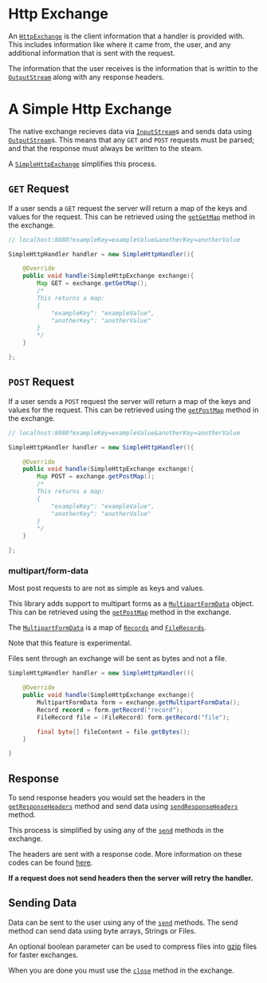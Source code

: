 # Http Exchange

An [`HttpExchange`](https://docs.oracle.com/en/java/javase/11/docs/api/jdk.httpserver/com/sun/net/httpserver/HttpExchange.html) is the client information that a handler is provided with.
This includes information like where it came from, the user, and any additional information that is sent with the request.


The information that the user receives is the information that is writtin to the [`OutputStream`](https://docs.oracle.com/en/java/javase/11/docs/api/jdk.httpserver/com/sun/net/httpserver/HttpExchange.html#getResponseBody()) along with any response headers.

<!-- simple http exchange -->
# A Simple Http Exchange

The native exchange recieves data via  [`InputStream`](https://docs.oracle.com/en/java/javase/11/docs/api/jdk.httpserver/com/sun/net/httpserver/HttpExchange.html#getRequestBody())s and sends data using [`OutputStream`](https://docs.oracle.com/en/java/javase/11/docs/api/jdk.httpserver/com/sun/net/httpserver/HttpExchange.html#getResponseBody())s. This means that any `GET` and `POST` requests must be parsed; and that the response must always be written to the steam.

A [`SimpleHttpExchange`](https://docs.kttdevelopment.com/simplehttpserver/com/kttdevelopment/simplehttpserver/SimpleHttpExchange.html) simplifies this process.

<!-- get -->
## `GET` Request

If a user sends a `GET` request the server will return a map of the keys and values for the request. This can be retrieved using the [`getGetMap`](https://docs.kttdevelopment.com/simplehttpserver/com/kttdevelopment/simplehttpserver/SimpleHttpExchange.html#getGetMap()) method in the exchange.

```java
// localhost:8080?exampleKey=exampleValue&anotherKey=anotherValue

SimpleHttpHandler handler = new SimpleHttpHandler(){

    @Override
    public void handle(SimpleHttpExchange exchange){
        Map GET = exchange.getGetMap();
        /*
        This returns a map:
        {
            "exampleKey": "exampleValue",
            "anotherKey": "anotherValue"
        }
        */
    }

};
```

<!-- post -->
## `POST` Request


If a user sends a `POST` request the server will return a map of the keys and values for the request. This can be retrieved using the [`getPostMap`](https://docs.kttdevelopment.com/simplehttpserver/com/kttdevelopment/simplehttpserver/SimpleHttpExchange.html#getPostMap()) method in the exchange.

```java
// localhost:8080?exampleKey=exampleValue&anotherKey=anotherValue

SimpleHttpHandler handler = new SimpleHttpHandler(){

    @Override
    public void handle(SimpleHttpExchange exchange){
        Map POST = exchange.getPostMap();
        /*
        This returns a map:
        {
            "exampleKey": "exampleValue",
            "anotherKey": "anotherValue"
        }
        */
    }

};
```

### multipart/form-data

Most post requests to are not as simple as keys and values.

This library adds support to multipart forms as a [`MultipartFormData`](https://docs.kttdevelopment.com/simplehttpserver/com/kttdevelopment/simplehttpserver/MultipartFormData.html) object. This can be retrieved using the [`getPostMap`](https://docs.kttdevelopment.com/simplehttpserver/com/kttdevelopment/simplehttpserver/SimpleHttpExchange.html#getMultipartFormData()) method in the exchange.

The [`MultipartFormData`](https://docs.kttdevelopment.com/simplehttpserver/com/kttdevelopment/simplehttpserver/MultipartFormData.html) is a map of [`Records`](https://docs.kttdevelopment.com/simplehttpserver/com/kttdevelopment/simplehttpserver/Recors.html) and [`FileRecords`](https://docs.kttdevelopment.com/simplehttpserver/com/kttdevelopment/simplehttpserver/FileRecord.html).

Note that this feature is experimental.

Files sent through an exchange will be sent as bytes and not a file.


```java
SimpleHttpHandler handler = new SimpleHttpHandler(){

    @Override
    public void handle(SimpleHttpExchange exchange){
        MultipartFormData form = exchange.getMultipartFormData();
        Record record = form.getRecord("record");
        FileRecord file = (FileRecord) form.getRecord("file");

        final byte[] fileContent = file.getBytes();
    }

}
```

<!-- response -->
## Response

To send response headers you would set the headers in the [`getResponseHeaders`](https://docs.kttdevelopment.com/simplehttpserver/com/kttdevelopment/simplehttpserver/SimpleHttpExchange.html#getResponseHeaders()) method and send data using [`sendResponseHeaders`](https://docs.kttdevelopment.com/simplehttpserver/com/kttdevelopment/simplehttpserver/SimpleHttpExchange.html#sendResponseHeaders(int,long)) method. 

This process is simplified by using any of the [`send`](https://docs.kttdevelopment.com/simplehttpserver/com/kttdevelopment/simplehttpserver/SimpleHttpExchange.html#send(java.lang.String)) methods in the exchange.

The headers are sent with a response code. More information on these codes can be found [here](https://www.iana.org/assignments/http-status-codes/http-status-codes.xhtml).

**If a request does not send headers then the server will retry the handler.**

<!-- send -->
## Sending Data

Data can be sent to the user using any of the [`send`](https://docs.kttdevelopment.com/simplehttpserver/com/kttdevelopment/simplehttpserver/SimpleHttpExchange.html#send(byte%5B%5D)) methods. The send method can send data using byte arrays, Strings or Files.

An optional boolean parameter can be used to compress files into [gzip](https://en.wikipedia.org/wiki/Gzip) files for faster exchanges.

When you are done you must use the [`close`](https://docs.kttdevelopment.com/simplehttpserver/com/kttdevelopment/simplehttpserver/SimpleHttpExchange.html#close()) method in the exchange.